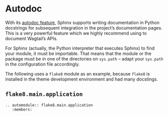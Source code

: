 # Autodoc

With its [autodoc feature](https://www.sphinx-doc.org/en/master/usage/extensions/autodoc.html), Sphinx supports writing documentation in Python docstrings for subsequent integration in the project’s documentation pages. 
This is a very powerful feature which we highly recommend using to document Wagtail’s APIs.

For Sphinx (actually, the Python interpreter that executes Sphinx) to find your module, it must be importable. 
That means that the module or the package must be in one of the directories on `sys.path` – adapt your `sys.path` in the configuration file accordingly.

The following uses a `flake8` module as an example, because `flake8` is installed in the theme development environment and had many docstings.

## `flake8.main.application`

```eval_rst
.. automodule:: flake8.main.application
   :members:
```
